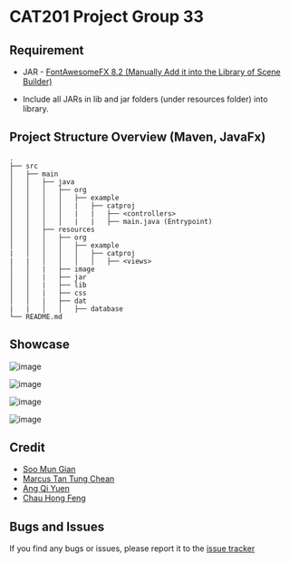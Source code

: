 # CAT201 Project Group 33

## Requirement
- JAR - [FontAwesomeFX 8.2 (Manually Add it into the Library of Scene Builder)](https://jar-download.com/artifacts/de.jensd/fontawesomefx/8.2/source-code)

- Include all JARs in lib and jar folders (under resources folder) into library.
## Project Structure Overview (Maven, JavaFx)
```
.
├── src
│   ├── main
│   │   ├── java
│   │   │   ├── org
│   │   │   │   ├── example
│   │   │   │   |   ├── catproj
│   │   │   │   |   |   ├── <controllers>
│   │   │   │   |   |   ├── main.java (Entrypoint)
│   │   ├── resources
│   │   │   ├── org
│   │   │   │   ├── example
|   │   │   │   │   ├── catproj
|   |   │   │   │   │   ├── <views>
│   │   |   ├── image
│   │   |   ├── jar
│   │   |   ├── lib
│   │   |   ├── css
│   │   |   ├── dat
|   |   │   │   ├── database
└── README.md
```
## Showcase

![image](https://github.com/MunGian/CAT201_Project/assets/121543642/0624db25-8b80-4671-8cac-40dcf3f2c671)


![image](https://github.com/MunGian/CAT201_Project/assets/121543642/d223ec46-05f4-4205-a83b-5e9598d05725)


![image](https://github.com/MunGian/CAT201_Project/assets/121543642/f800a1ac-2e2c-45f3-937d-2f07a41e86fb)


![image](https://github.com/MunGian/CAT201_Project/assets/121543642/35ee0923-4857-4c23-bf4b-d72e2749816e)


## Credit
- [Soo Mun Gian](https://github.com/MunGian)
- [Marcus Tan Tung Chean](https://github.com/Sn0wman8)
- [Ang Qi Yuen]()
- [Chau Hong Feng]()


## Bugs and Issues
If you find any bugs or issues, please report it to the [issue tracker](https://github.com/MunGian/CAT201_Project/issues)
